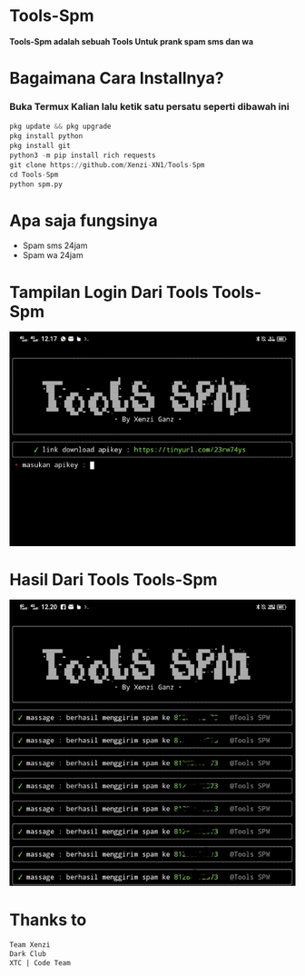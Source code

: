 # Tools-Spm
#### Tools-Spm adalah sebuah Tools Untuk prank spam sms dan wa

# Bagaimana Cara Installnya?
### Buka Termux Kalian lalu ketik satu persatu seperti dibawah ini
```python
pkg update && pkg upgrade
pkg install python
pkg install git
python3 -m pip install rich requests
git clone https://github.com/Xenzi-XN1/Tools-Spm
cd Tools-Spm
python spm.py
```

# Apa saja fungsinya
+ Spam sms 24jam
+ Spam wa 24jam

# Tampilan Login Dari Tools Tools-Spm
![img](https://github.com/Xenzi-XN1/Tools-Spm/blob/main/IMG/IMG_20221023_142003.jpg)
# Hasil Dari Tools Tools-Spm
![img](https://github.com/Xenzi-XN1/Tools-Spm/blob/main/IMG/IMG_20221023_142058.jpg)

# Thanks to
```
Team Xenzi
Dark Club
XTC | Code Team
```

